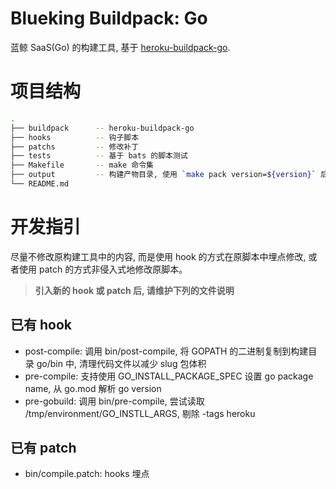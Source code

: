 # Blueking Buildpack: Go

蓝鲸 SaaS(Go) 的构建工具, 基于 [heroku-buildpack-go](https://elements.heroku.com/buildpacks/heroku/heroku-buildpack-go).

# 项目结构
```bash
.
├── buildpack      -- heroku-buildpack-go
├── hooks          -- 钩子脚本
├── patchs         -- 修改补丁
├── tests          -- 基于 bats 的脚本测试
├── Makefile       -- make 命令集
├── output         -- 构建产物目录, 使用 `make pack version=${version}` 后自动生成
└── README.md
```

# 开发指引
尽量不修改原构建工具中的内容, 而是使用 hook 的方式在原脚本中埋点修改, 或者使用 patch 的方式非侵入式地修改原脚本。
> **引入新的 hook 或 patch 后, 请维护下列的文件说明**

## 已有 hook
- post-compile: 调用 bin/post-compile, 将 GOPATH 的二进制复制到构建目录 go/bin 中, 清理代码文件以减少 slug 包体积
- pre-compile: 支持使用 GO_INSTALL_PACKAGE_SPEC 设置 go package name, 从 go.mod 解析 go version
- pre-gobuild: 调用 bin/pre-compile, 尝试读取 /tmp/environment/GO_INSTLL_ARGS, 剔除 -tags heroku

## 已有 patch
- bin/compile.patch: hooks 埋点
